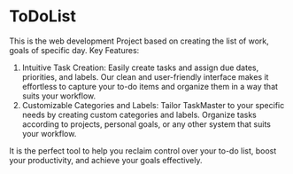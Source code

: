 # ToDoList
This is the web development Project based on creating the list of work, goals of specific day.
Key Features:

1. Intuitive Task Creation: Easily create tasks and assign due dates, priorities, and labels. Our clean and user-friendly interface makes it effortless to capture your to-do items and organize them in a way that suits your workflow.
2. Customizable Categories and Labels: Tailor TaskMaster to your specific needs by creating custom categories and labels. Organize tasks according to projects, personal goals, or any other system that suits your workflow.
   
It is the perfect tool to help you reclaim control over your to-do list, boost your productivity, and achieve your goals effectively.
